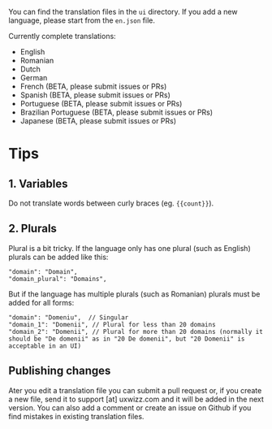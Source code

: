 You can find the translation files in the `ui` directory. If you add a new language, please start from the `en.json` file.

Currently complete translations:

* English
* Romanian
* Dutch
* German
* French (BETA, please submit issues or PRs)
* Spanish (BETA, please submit issues or PRs)
* Portuguese (BETA, please submit issues or PRs)
* Brazilian Portuguese (BETA, please submit issues or PRs)
* Japanese (BETA, please submit issues or PRs)

# Tips

## 1. Variables
Do not translate words between curly braces (eg. `{{count}}`).

## 2. Plurals
Plural is a bit tricky. If the language only has one plural (such as English) plurals can be added like this:

```
"domain": "Domain",
"domain_plural": "Domains",
```

But if the language has multiple plurals (such as Romanian) plurals must be added for all forms:

```
"domain": "Domeniu",  // Singular
"domain_1": "Domenii", // Plural for less than 20 domains
"domain_2": "Domenii", // Plural for more than 20 domains (normally it should be "De domenii" as in "20 De domenii", but "20 Domenii" is acceptable in an UI)
```

## Publishing changes
Ater you edit a translation file you can submit a pull request or, if you create a new file, send it to support [at] uxwizz.com and it will be added in the next version.
You can also add a comment or create an issue on Github if you find mistakes in existing translation files.
